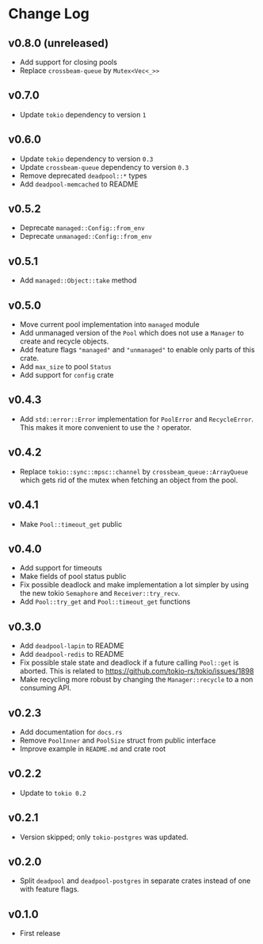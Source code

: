 # Change Log

## v0.8.0 (unreleased)

* Add support for closing pools
* Replace `crossbeam-queue` by `Mutex<Vec<_>>`

## v0.7.0

* Update `tokio` dependency to version `1`

## v0.6.0

* Update `tokio` dependency to version `0.3`
* Update `crossbeam-queue` dependency to version `0.3`
* Remove deprecated `deadpool::*` types
* Add `deadpool-memcached` to README

## v0.5.2

* Deprecate `managed::Config::from_env`
* Deprecate `unmanaged::Config::from_env`

## v0.5.1

* Add `managed::Object::take` method

## v0.5.0

* Move current pool implementation into `managed` module
* Add unmanaged version of the `Pool` which does not use a `Manager`
  to create and recycle objects.
* Add feature flags `"managed"` and `"unmanaged"` to enable only parts
  of this crate.
* Add `max_size` to pool `Status`
* Add support for `config` crate

## v0.4.3

* Add `std::error::Error` implementation for `PoolError` and `RecycleError`.
  This makes it more convenient to use the `?` operator.

## v0.4.2

* Replace `tokio::sync::mpsc::channel` by `crossbeam_queue::ArrayQueue`
  which gets rid of the mutex when fetching an object from the pool.

## v0.4.1

* Make `Pool::timeout_get` public

## v0.4.0

* Add support for timeouts
* Make fields of pool status public
* Fix possible deadlock and make implementation a lot simpler by using
  the new tokio `Semaphore` and `Receiver::try_recv`.
* Add `Pool::try_get` and `Pool::timeout_get` functions

## v0.3.0

* Add `deadpool-lapin` to README
* Add `deadpool-redis` to README
* Fix possible stale state and deadlock if a future calling `Pool::get` is
  aborted. This is related to <https://github.com/tokio-rs/tokio/issues/1898>
* Make recycling more robust by changing the `Manager::recycle` to a non
  consuming API.

## v0.2.3

* Add documentation for `docs.rs`
* Remove `PoolInner` and `PoolSize` struct from public interface
* Improve example in `README.md` and crate root

## v0.2.2

* Update to `tokio 0.2`

## v0.2.1

* Version skipped; only `tokio-postgres` was updated.

## v0.2.0

* Split `deadpool` and `deadpool-postgres` in separate crates instead of
    one with feature flags.

## v0.1.0

* First release

